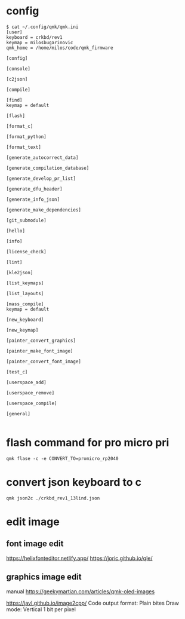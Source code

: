 # config

```text
$ cat ~/.config/qmk/qmk.ini
[user]
keyboard = crkbd/rev1
keymap = milosbugarinovic
qmk_home = /home/milos/code/qmk_firmware

[config]

[console]

[c2json]

[compile]

[find]
keymap = default

[flash]

[format_c]

[format_python]

[format_text]

[generate_autocorrect_data]

[generate_compilation_database]

[generate_develop_pr_list]

[generate_dfu_header]

[generate_info_json]

[generate_make_dependencies]

[git_submodule]

[hello]

[info]

[license_check]

[lint]

[kle2json]

[list_keymaps]

[list_layouts]

[mass_compile]
keymap = default

[new_keyboard]

[new_keymap]

[painter_convert_graphics]

[painter_make_font_image]

[painter_convert_font_image]

[test_c]

[userspace_add]

[userspace_remove]

[userspace_compile]

[general]


```
# flash command for pro micro pri

`qmk flase -c -e CONVERT_TO=promicro_rp2040`


# convert json keyboard to c

`qmk json2c ./crkbd_rev1_13lind.json`

# edit image

## font image edit

https://helixfonteditor.netlify.app/
https://joric.github.io/qle/

## graphics image edit

manual https://geekymartian.com/articles/qmk-oled-images

https://javl.github.io/image2cpp/
Code output format: Plain bites
Draw mode: Vertical 1 bit per pixel
